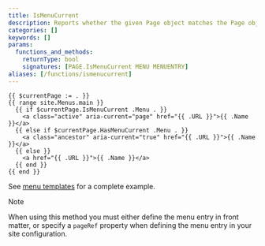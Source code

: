 ```yaml
---
title: IsMenuCurrent
description: Reports whether the given Page object matches the Page object associated with the given menu entry in the given menu.
categories: []
keywords: []
params:
  functions_and_methods:
    returnType: bool
    signatures: [PAGE.IsMenuCurrent MENU MENUENTRY]
aliases: [/functions/ismenucurrent]
---
```


```go-html-template
{{ $currentPage := . }}
{{ range site.Menus.main }}
  {{ if $currentPage.IsMenuCurrent .Menu . }}
    <a class="active" aria-current="page" href="{{ .URL }}">{{ .Name }}</a>
  {{ else if $currentPage.HasMenuCurrent .Menu . }}
    <a class="ancestor" aria-current="true" href="{{ .URL }}">{{ .Name }}</a>
  {{ else }}
    <a href="{{ .URL }}">{{ .Name }}</a>
  {{ end }}
{{ end }}
```

See [menu templates] for a complete example.

> [!note]
> When using this method you must either define the menu entry in front matter, or specify a `pageRef` property when defining the menu entry in your site configuration.

[menu templates]: /templates/menu/#example
